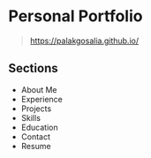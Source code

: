 # Personal Portfolio

> https://palakgosalia.github.io/

## Sections

- About Me
- Experience
- Projects
- Skills
- Education
- Contact
- Resume
